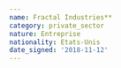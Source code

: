 ```yaml
---
name: Fractal Industries**
category: private_sector
nature: Entreprise
nationality: Etats-Unis
date_signed: '2018-11-12'
---
```

    